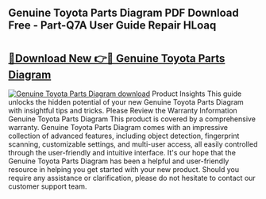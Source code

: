 ## Genuine Toyota Parts Diagram PDF Download Free - Part-Q7A User Guide Repair HLoaq

# <h2><a href="http://dfjteqp.blite.top/?on=Genuine+Toyota+Parts+Diagram">🔗Download New 👉🔴 Genuine Toyota Parts Diagram</a></h2>

[![Genuine Toyota Parts Diagram download](https://i.imgur.com/lujVjoI.png)](http://dfjteqp.blite.top/?on=Genuine+Toyota+Parts+Diagram)
Product Insights This guide unlocks the hidden potential of your new Genuine Toyota Parts Diagram with insightful tips and tricks. Please Review the Warranty Information Genuine Toyota Parts Diagram This product is covered by a comprehensive warranty. Genuine Toyota Parts Diagram comes with an impressive collection of advanced features, including object detection, fingerprint scanning, customizable settings, and multi-user access, all easily controlled through the user-friendly and intuitive interface. It's our hope that the Genuine Toyota Parts Diagram has been a helpful and user-friendly resource in helping you get started with your new product. Should you require any assistance or clarification, please do not hesitate to contact our customer support team.
